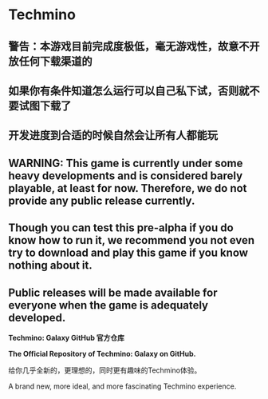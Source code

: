 # Techmino

## 警告：本游戏目前完成度极低，毫无游戏性，故意不开放任何下载渠道的
## 如果你有条件知道怎么运行可以自己私下试，否则就不要试图下载了
## 开发进度到合适的时候自然会让所有人都能玩

## WARNING: This game is currently under some heavy developments and is considered barely playable, at least for now. Therefore, we do not provide any public release currently.
## Though you can test this pre-alpha if you do know how to run it, we recommend you not even try to download and play this game if you know nothing about it.
## Public releases will be made available for everyone when the game is adequately developed.

**Techmino: Galaxy GitHub 官方仓库**

**The Official Repository of Techmino: Galaxy on GitHub.**

给你几乎全新的，更理想的，同时更有趣味的Techmino体验。

A brand new, more ideal, and more fascinating Techmino experience.
